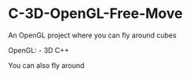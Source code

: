 # C-3D-OpenGL-Free-Move
An OpenGL project where you can fly around cubes

OpenGL: - 3D C++

You can also fly around
